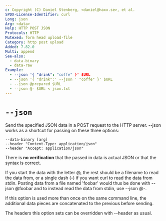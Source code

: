 ```yaml
---
c: Copyright (C) Daniel Stenberg, <daniel@haxx.se>, et al.
SPDX-License-Identifier: curl
Long: json
Arg: <data>
Help: HTTP POST JSON
Protocols: HTTP
Mutexed: form head upload-file
Category: http post upload
Added: 7.82.0
Multi: append
See-also:
  - data-binary
  - data-raw
Example:
  - --json '{ "drink": "coffe" }' $URL
  - --json '{ "drink":' --json ' "coffe" }' $URL
  - --json @prepared $URL
  - --json @- $URL < json.txt
---
```


# `--json`

Send the specified JSON data in a POST request to the HTTP server. --json
works as a shortcut for passing on these three options:

    --data-binary [arg]
    --header "Content-Type: application/json"
    --header "Accept: application/json"

There is **no verification** that the passed in data is actual JSON or that
the syntax is correct.

If you start the data with the letter @, the rest should be a filename to read
the data from, or a single dash (-) if you want curl to read the data from
stdin. Posting data from a file named 'foobar' would thus be done with --json
@foobar and to instead read the data from stdin, use --json @-.

If this option is used more than once on the same command line, the additional
data pieces are concatenated to the previous before sending.

The headers this option sets can be overridden with --header as usual.
